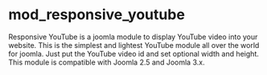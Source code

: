 # mod_responsive_youtube
Responsive YouTube is a joomla module to display YouTube video into your website. This is the simplest and lightest YouTube module all over the world for joomla. Just put the YouTube video id and set optional width and height. This module is compatible with Joomla 2.5 and Joomla 3.x.
